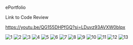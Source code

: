 ePortfolio

Link to Code Review

https://youtu.be/QG155DHPfGQ?si=LDuvz93AVXW0bIpx


![1](https://github.com/michelleredmond/michelleredmond.github.io/assets/79543604/e4a6bcdd-0b58-49d5-97ac-6258c492eaed)
![2](https://github.com/michelleredmond/michelleredmond.github.io/assets/79543604/c7e2c06d-35e0-4ba1-93f0-b3bda21241d7)
![3](https://github.com/michelleredmond/michelleredmond.github.io/assets/79543604/e3667409-97b2-4375-82d2-6b429d87d5f0)
![4](https://github.com/michelleredmond/michelleredmond.github.io/assets/79543604/6d5d13c7-a5b8-4f7f-addf-88a00b934828)
![5](https://github.com/michelleredmond/michelleredmond.github.io/assets/79543604/4a035dc7-7ff5-4b99-aa27-807241b6c9bb)
![6](https://github.com/michelleredmond/michelleredmond.github.io/assets/79543604/9344d456-41d8-4ff1-8562-45f5f818fc8b)
![7](https://github.com/michelleredmond/michelleredmond.github.io/assets/79543604/68818d77-6bdb-4deb-b46d-061fa707a199)
![8](https://github.com/michelleredmond/michelleredmond.github.io/assets/79543604/8756692a-fd69-4fae-8e73-ab3696f4d47b)
![9](https://github.com/michelleredmond/michelleredmond.github.io/assets/79543604/92f8fd27-98d1-4cbd-9414-d0fc7bdef7c7)
![10](https://github.com/michelleredmond/michelleredmond.github.io/assets/79543604/da1c7618-f7f2-42ad-bd34-fbe5c9fc85cb)
![11](https://github.com/michelleredmond/michelleredmond.github.io/assets/79543604/516e6b94-70a2-4cf3-a786-e83aa098db45)
![12](https://github.com/michelleredmond/michelleredmond.github.io/assets/79543604/1620a875-4ffc-484b-8d5b-31e6b0cbaa8e)
![13](https://github.com/michelleredmond/michelleredmond.github.io/assets/79543604/f6d86d69-257b-4f0e-8f0b-75feb4a1c054)





